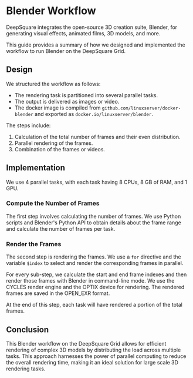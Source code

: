 # Blender Workflow

DeepSquare integrates the open-source 3D creation suite, Blender, for generating visual effects, animated films, 3D models, and more.

This guide provides a summary of how we designed and implemented the workflow to run Blender on the DeepSquare Grid.

## Design

We structured the workflow as follows:

- The rendering task is partitioned into several parallel tasks.
- The output is delivered as images or video.
- The docker image is compiled from `github.com/linuxserver/docker-blender` and exported as `docker.io/linuxserver/blender`.

The steps include:

1.  Calculation of the total number of frames and their even distribution.
2.  Parallel rendering of the frames.
3.  Combination of the frames or videos.

## Implementation

We use 4 parallel tasks, with each task having 8 CPUs, 8 GB of RAM, and 1 GPU.

### Compute the Number of Frames

The first step involves calculating the number of frames. We use Python scripts and Blender's Python API to obtain details about the frame range and calculate the number of frames per task.

### Render the Frames

The second step is rendering the frames. We use a `for` directive and the variable `$index` to select and render the corresponding frames in parallel.

For every sub-step, we calculate the start and end frame indexes and then render those frames with Blender in command-line mode. We use the CYCLES render engine and the OPTIX device for rendering. The rendered frames are saved in the OPEN_EXR format.

At the end of this step, each task will have rendered a portion of the total frames.

## Conclusion

This Blender workflow on the DeepSquare Grid allows for efficient rendering of complex 3D models by distributing the load across multiple tasks. This approach harnesses the power of parallel computing to reduce the overall rendering time, making it an ideal solution for large scale 3D rendering tasks.
